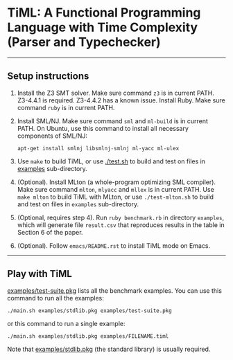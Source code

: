# TiML: A Functional Programming Language with Time Complexity (Parser and Typechecker)

-------------------------------------------------------------------------------

## Setup instructions

1. Install the Z3 SMT solver. Make sure command `z3` is in current PATH.
   Z3-4.4.1 is required. Z3-4.4.2 has a known issue.
   Install Ruby. Make sure command `ruby` is in current PATH.

2. Install SML/NJ. Make sure command `sml` and `ml-build` is in current PATH.
   On Ubuntu, use this command to install all necessary components of SML/NJ:
       
   ``
   apt-get install smlnj libsmlnj-smlnj ml-yacc ml-ulex
   ``

3. Use `make` to build TiML, or use [./test.sh](./test.sh) to build and test on files in [examples](examples) sub-directory.

4. (Optional). Install MLton (a whole-program optimizing SML compiler). Make sure command `mlton`, `mlyacc` and `mllex` is in current PATH. Use `make mlton` to build TiML with MLton, or use `./test-mlton.sh` to build and test on files in `examples` sub-directory.

5. (Optional, requires step 4). Run `ruby benchmark.rb` in directory `examples`, which will generate file `result.csv` that reproduces results in the table in Section 6 of the paper.

6. (Optional). Follow `emacs/README.rst` to install TiML mode on Emacs.

-------------------------------------------------------------------------------

## Play with TiML

[examples/test-suite.pkg](examples/test-suite.pkg) lists all the benchmark examples. You can use this command to run all the examples:

  ``
  ./main.sh examples/stdlib.pkg examples/test-suite.pkg
  ``

or this command to run a single example:

  ``
  ./main.sh examples/stdlib.pkg examples/FILENAME.timl
  ``

Note that [examples/stdlib.pkg](examples/stdlib.pkg) (the standard library) is usually required.

